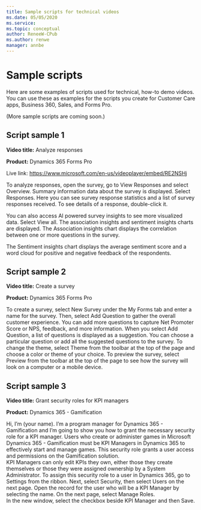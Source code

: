 ```yaml
---
title: Sample scripts for technical videos
ms.date: 05/05/2020
ms.service: 
ms.topic: conceptual
author: ReneeW-CPub
ms.author: renwe
manager: annbe
---
```


# Sample scripts
Here are some examples of scripts used for technical, how-to demo videos. You can use these as examples for the scripts you create for Customer Care apps, Business 360, Sales, and Forms Pro. 

(More sample scripts are coming soon.)

## Script sample 1

**Video title:** Analyze responses

**Product:** Dynamics 365 Forms Pro

Live link: https://www.microsoft.com/en-us/videoplayer/embed/RE2NSHj

To analyze responses, open the survey, go to View Responses and select Overview. Summary information data about the survey is displayed. Select Responses. Here you can see survey response statistics and a list of survey responses received. To see details of a response, double-click it. 

You can also access AI powered survey insights to see more visualized data. Select View all. The association insights and sentiment insights charts are displayed. The Association insights chart displays the correlation between one or more questions in the survey. 

The Sentiment insights chart displays the average sentiment score and a word cloud for positive and negative feedback of the respondents. 

## Script sample 2

**Video title:** Create a survey

**Product:** Dynamics 365 Forms Pro

To create a survey, select New Survey under the My Forms tab and enter a name for the survey. Then, select Add Question to gather the overall customer experience. You can add more questions to capture Net Promoter Score or NPS, feedback, and more information. When you select Add Question, a list of questions is displayed as a suggestion. You can choose a particular question or add all the suggested questions to the survey. To change the theme, select Theme from the toolbar at the top of the page and choose a color or theme of your choice. To preview the survey, select Preview from the toolbar at the top of the page to see how the survey will look on a computer or a mobile device. 


## Script sample 3

**Video title:** Grant security roles for KPI managers

**Product:** Dynamics 365 - Gamification

Hi, I’m (your name). I’m a program manager for Dynamics 365 - Gamification and I’m going to show you how to grant the necessary security role for a KPI manager.
Users who create or administer games in Microsoft Dynamics 365 - Gamification must be KPI Managers in Dynamics 365 to effectively start and manage games. 
This security role grants a user access and permissions on the Gamification solution.  
KPI Managers can only edit KPIs they own, either those they create themselves or those they were assigned ownership by a System Administrator. 
To assign this security role to a user in Dynamics 365, go to Settings from the ribbon. Next, select Security, then select Users on the next page. 
Open the record for the user who will be a KPI Manager by selecting the name. On the next page, select Manage Roles.  
In the new window, select the checkbox beside KPI Manager and then Save.


